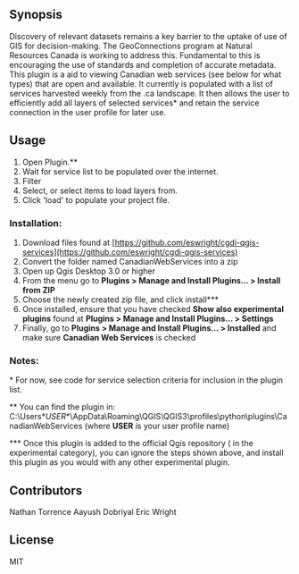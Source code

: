 ## Synopsis

Discovery of relevant datasets remains a key barrier to the uptake of use of GIS for decision-making.  The GeoConnections program at Natural Resources Canada is working to address this.
Fundamental to this is encouraging the use of standards and completion of accurate metadata.
This plugin is a aid to viewing Canadian web services (see below for what types) that are open and available.  It currently is populated with a list of services harvested weekly from the .ca landscape.
It then allows the user to efficiently add all layers of selected services* and retain the service connection in the user profile for later use.

## Usage

1. Open Plugin.\**
2. Wait for service list to be populated over the internet.
3. Filter
4. Select, or <ctrl> select items to load layers from.
5. Click 'load' to populate your project file.

### Installation:

1.  Download files found at [https://github.com/eswright/cgdi-qgis-services](https://github.com/eswright/cgdi-qgis-services)
2.  Convert the folder named CanadianWebServices into a zip
3.  Open up Qgis Desktop 3.0 or higher
4.  From the menu go to **Plugins > Manage and Install Plugins... > Install from ZIP**
5.  Choose the newly created zip file, and click install***
6.  Once installed, ensure that you have checked **Show also experimental plugins** found at **Plugins > Manage and Install Plugins... > Settings**
7.  Finally, go to **Plugins > Manage and Install Plugins... > Installed** and make sure **Canadian Web Services** is checked

### Notes:

\*    For now, see code for service selection criteria for inclusion in the plugin list.

\**  You can find the plugin in: C:\Users\**USER**\AppData\Roaming\QGIS\QGIS3\profiles\python\plugins\CanadianWebServices (where **USER** is your user profile name)

\*** Once this plugin is added to the official Qgis repository ( in the experimental category), you can ignore the steps shown above, and install this plugin as you would with any other experimental plugin.




## Contributors
Nathan Torrence
Aayush Dobriyal
Eric Wright



## License

MIT
```
```
